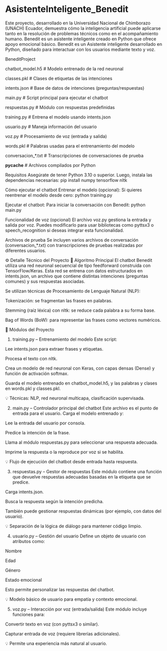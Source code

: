 # AsistenteInteligente_Benedit
Este proyecto, desarrollado en la Universidad Nacional de Chimborazo (UNACH) Ecuador, demuestra cómo la inteligencia artificial puede aplicarse tanto en la resolución de problemas técnicos como en el acompañamiento humano. Benedit es un asistente inteligente creado en Python que ofrece apoyo emocional básico.
Benedit es un Asistente inteligente desarrollado en Python, diseñado para interactuar con los usuarios mediante texto y voz.

BeneditProject

 chatbot_model.h5                 # Modelo entrenado de la red neuronal
 
 classes.pkl                      # Clases de etiquetas de las intenciones
 
 intents.json                     # Base de datos de intenciones (preguntas/respuestas)
 
 main.py                          # Script principal para ejecutar el chatbot
 
 respuestas.py                    # Módulo con respuestas predefinidas

 training.py                      # Entrena el modelo usando intents.json
 
 usuario.py                       # Maneja información del usuario
 
 voz.py                           # Procesamiento de voz (entrada y salida)
 
 words.pkl                        # Palabras usadas para el entrenamiento del modelo
 
 conversacion_*.txt               # Transcripciones de conversaciones de prueba
 
 __pycache__                     # Archivos compilados por Python

Requisitos
Asegúrate de tener Python 3.10 o superior. Luego, instala las dependencias necesarias:
pip install numpy tensorflow nltk

Cómo ejecutar el chatbot
Entrenar el modelo (opcional):
Si quieres reentrenar el modelo desde cero:
python training.py

Ejecutar el chatbot:
Para iniciar la conversación con Benedit:
python main.py

Funcionalidad de voz (opcional)
El archivo voz.py gestiona la entrada y salida por voz. Puedes modificarlo para usar bibliotecas como pyttsx3 o speech_recognition si deseas integrar esta funcionalidad.

Archivos de prueba
Se incluyen varios archivos de conversación (conversacion_*.txt) con transcripciones de pruebas realizadas por diferentes usuarios.

⚙️ Detalle Técnico del Proyecto
🧠 Algoritmo Principal
El chatbot Benedit utiliza una red neuronal secuencial de tipo feedforward construida con TensorFlow/Keras. Esta red se entrena con datos estructurados en intents.json, un archivo que contiene distintas intenciones (preguntas comunes) y sus respuestas asociadas.

Se utilizan técnicas de Procesamiento de Lenguaje Natural (NLP):

Tokenización: se fragmentan las frases en palabras.

Stemming (raíz léxica) con nltk: se reduce cada palabra a su forma base.

Bag of Words (BoW): para representar las frases como vectores numéricos.


🧩 Módulos del Proyecto
1. training.py – Entrenamiento del modelo
Este script:

Lee intents.json para extraer frases y etiquetas.

Procesa el texto con nltk.

Crea un modelo de red neuronal con Keras, con capas densas (Dense) y función de activación softmax.

Guarda el modelo entrenado en chatbot_model.h5, y las palabras y clases en words.pkl y classes.pkl.

💡 Técnicas: NLP, red neuronal multicapa, clasificación supervisada.


2. main.py – Controlador principal del chatbot
Este archivo es el punto de entrada para el usuario. Carga el modelo entrenado y:

Lee la entrada del usuario por consola.

Predice la intención de la frase.

Llama al módulo respuestas.py para seleccionar una respuesta adecuada.

Imprime la respuesta o la reproduce por voz si se habilita.

💡 Flujo de ejecución del chatbot desde entrada hasta respuesta.


3. respuestas.py – Gestor de respuestas
Este módulo contiene una función que devuelve respuestas adecuadas basadas en la etiqueta que se predice.

Carga intents.json.

Busca la respuesta según la intención predicha.

También puede gestionar respuestas dinámicas (por ejemplo, con datos del usuario).

💡 Separación de la lógica de diálogo para mantener código limpio.


4. usuario.py – Gestión del usuario
Define un objeto de usuario con atributos como:

Nombre

Edad

Género

Estado emocional

Esto permite personalizar las respuestas del chatbot.

💡 Modelo básico de usuario para empatía y contexto emocional.



5. voz.py – Interacción por voz (entrada/salida)
Este módulo incluye funciones para:

Convertir texto en voz (con pyttsx3 o similar).

Capturar entrada de voz (requiere librerías adicionales).

💡 Permite una experiencia más natural al usuario.
